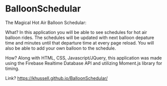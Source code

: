 # BalloonSchedular


The Magical Hot Air Balloon Schedular:

What?
In this application you will be able to see schedules for hot air balloon rides. The schedules will be updated with next balloon depature time and minutes until that departure time at every page reload. You will also be able to add your own balloon to the schedule.

How?
Along with HTML, CSS, Javascript/JQuery, this application was made using the Firebase Realtime Database API and utilizing Moment.js library for timing.

Link?
https://khussell.github.io/BalloonSchedular/

